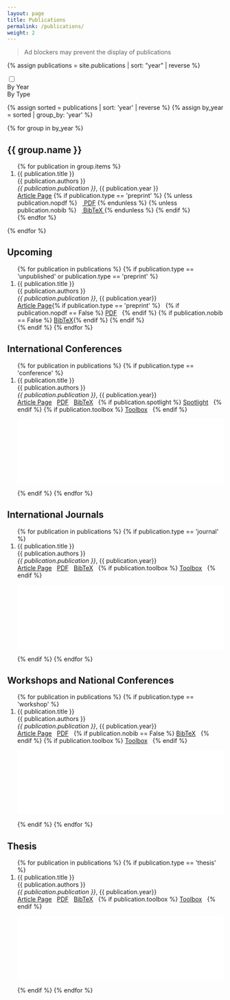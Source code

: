 ```yaml
---
layout: page
title: Publications
permalink: /publications/
weight: 2
---
```


> Ad blockers may prevent the display of publications

{% assign publications = site.publications | sort: "year" | reverse %}


<div>
<input type="checkbox" id="toggle" class="toggleCheckbox" />
<div class="hcentered">
<label for="toggle" class="toggleContainer">
  <div>By Year</div>   
  <div>By Type</div>
</label>
</div>


<div id="toggleText">

<div class="byYear">

{% assign sorted = publications | sort: 'year' | reverse %}
{% assign by_year = sorted | group_by: 'year' %}

{% for group in by_year %}
  <h2><b>{{ group.name }}</b></h2>
  <ol>
    {% for publication in group.items %}
      <li>
        <div class="publication-item">
          <div class="publication-title">{{ publication.title }}</div>
          <div class="publication-authors">{{ publication.authors }}</div>
          <div class="publication-info">
            <i>{{ publication.publication }}</i>, {{ publication.year }}
          </div>
        </div>
        <div class="publication-links">
          <a href="{{ publication.url }}"><i class="fas fa-link"></i> Article Page</a>
          {% if publication.type == 'preprint' %}
            {% unless publication.nopdf %}
              &nbsp;&nbsp;<a href="/download/{{ publication.slug }}.pdf"><i class="far fa-file-pdf"></i> PDF</a>
            {% endunless %}
            {% unless publication.nobib %}
              &nbsp;&nbsp;<a href="#" onClick="ShowAndHide('{{ publication.slug }}');event.preventDefault()">
                <i class="fas fa-quote-left"></i> BibTeX
              </a>
            {% endunless %}
          {% endif %}
        </div>
      </li>
    {% endfor %}
  </ol>
{% endfor %}



</div>


<div class="byType">

<h2><b>Upcoming</b></h2>
<ol>
{% for publication in publications %}
 {% if publication.type == 'unpublished' or publication.type == 'preprint' %}
 <li>
 <div class="publication-item">
   <div class="publication-title">
     {{ publication.title }}
   </div>
   <div class="publication-authors">
     {{ publication.authors }}
   </div>
   <div class="publication-info">
	 <i>{{ publication.publication }}</i>, {{ publication.year}}
   </div>
 </div>
 <div class="publication-links">
   <a href="{{publication.url}}"><i class="fas fa-link"></i> Article Page</a>{% if publication.type == 'preprint' %}&nbsp;&nbsp;
   {% if publication.nopdf == False %}
   <a href="/download/{{ publication.slug}}.pdf"><i class="far fa-file-pdf"></i> PDF</a>&nbsp;&nbsp;
   {% endif %}
   {% if publication.nobib == False %}
   <a href="#" onClick="ShowAndHide('{{ publication.slug }}');event.preventDefault()"><i class="fas fa-quote-left"></i> BibTeX</a>{% endif %}
   {% endif %}
 </div>
 </li>
 {% endif %}
{% endfor %}
</ol>



<h2><b>International Conferences</b></h2>
<ol>
{% for publication in publications %}
 {% if publication.type == 'conference' %}
 <li>
 <div class="publication-item">
   <div class="publication-title">
     {{ publication.title }}
   </div>
   <div class="publication-authors">
     {{ publication.authors }}
   </div>
   <div class="publication-info">
	 <i>{{ publication.publication }}</i>, {{ publication.year}}
   </div>
 </div>
 <div class="publication-links">
   <a href="{{publication.url}}"><i class="fas fa-link"></i> Article Page</a>&nbsp;&nbsp;
   <a href="/download/{{ publication.slug}}.pdf"><i class="far fa-file-pdf"></i> PDF</a>&nbsp;&nbsp;
   <a href="javascript:void(0)" onClick="ShowAndHide('{{ publication.slug }}');event.preventDefault()"><i class="fas fa-quote-left"></i> BibTeX</a>&nbsp;&nbsp;
   {% if publication.spotlight %}
   <a href="{{ publication.spotlight }}"><i class="fas fa-video"></i> Spotlight</a>&nbsp;&nbsp;
   {% endif %}
   {% if publication.toolbox %}
   <a href="{{ publication.toolbox }}"><i class="fab fa-github"></i> Toolbox</a>&nbsp;&nbsp;
   {% endif %}
 </div>
 <div class="answer" id="{{ publication.slug }}"><p><iframe src="/download/{{ publication.slug}}.txt" scrolling='yes' width="100%" frameborder='0'></iframe></p></div>
 </li>
 {% endif %}
{% endfor %}
</ol>

<h2><b>International Journals</b></h2>
<ol>
{% for publication in publications %}
 {% if publication.type == 'journal' %}
 <li>
 <div class="publication-item">
   <div class="publication-title">
     {{ publication.title }}
   </div>
   <div class="publication-authors">
     {{ publication.authors }}
   </div>
   <div class="publication-info">
	 <i>{{ publication.publication }}</i>, {{ publication.year}}
   </div>
 </div>
 <div class="publication-links">
   <a href="{{publication.url}}"><i class="fas fa-link"></i> Article Page</a>&nbsp;&nbsp;
   <a href="/download/{{ publication.slug}}.pdf"><i class="far fa-file-pdf"></i> PDF</a>&nbsp;&nbsp;
   <a href="javascript:void(0)" onClick="ShowAndHide('{{ publication.slug }}');event.preventDefault()"><i class="fas fa-quote-left"></i> BibTeX</a>&nbsp;&nbsp;
   {% if publication.toolbox %}
   <a href="{{ publication.toolbox }}"><i class="fab fa-github"></i> Toolbox</a>&nbsp;&nbsp;
   {% endif %}
 </div>
 <div class="answer" id="{{ publication.slug }}"><p><iframe src="/download/{{ publication.slug}}.txt" scrolling='yes' width="100%" frameborder='0'></iframe></p></div>
 </li>
 {% endif %}
{% endfor %}
</ol>

<h2><b>Workshops and National Conferences</b></h2>
<ol>
{% for publication in publications %}
 {% if publication.type == 'workshop' %}
 <li>
 <div class="publication-item">
   <div class="publication-title">
     {{ publication.title }}
   </div>
   <div class="publication-authors">
     {{ publication.authors }}
   </div>
   <div class="publication-info">
	 <i>{{ publication.publication }}</i>, {{ publication.year}}
   </div>
 </div>
 <div class="publication-links">
   <a href="{{publication.url}}"><i class="fas fa-link"></i> Article Page</a>&nbsp;&nbsp;
   <a href="/download/{{ publication.slug}}.pdf"><i class="far fa-file-pdf"></i> PDF</a>&nbsp;&nbsp;
   {% if publication.nobib == False %}
   <a href="javascript:void(0)" onClick="ShowAndHide('{{ publication.slug }}');event.preventDefault()"><i class="fas fa-quote-left"></i> BibTeX</a>&nbsp;&nbsp;
   {% endif %}
   {% if publication.toolbox %}
   <a href="{{ publication.toolbox }}"><i class="fab fa-github"></i> Toolbox</a>&nbsp;&nbsp;
   {% endif %}
 </div>
 <div class="answer" id="{{ publication.slug }}"><p><iframe src="/download/{{ publication.slug}}.txt" scrolling='yes' width="100%" frameborder='0'></iframe></p></div>
 </li>
 {% endif %}
{% endfor %}
</ol>

<h2><b>Thesis</b></h2>
<ol>
{% for publication in publications %}
 {% if publication.type == 'thesis' %}
 <li>
 <div class="publication-item">
   <div class="publication-title">
     {{ publication.title }}
   </div>
   <div class="publication-authors">
     {{ publication.authors }}
   </div>
   <div class="publication-info">
	 <i>{{ publication.publication }}</i>, {{ publication.year}}
   </div>
 </div>
 <div class="publication-links">
   <a href="{{publication.url}}"><i class="fas fa-link"></i> Article Page</a>&nbsp;&nbsp;
   <a href="/download/{{ publication.slug}}.pdf"><i class="far fa-file-pdf"></i> PDF</a>&nbsp;&nbsp;
   <a href="javascript:void(0)" onClick="ShowAndHide('{{ publication.slug }}');event.preventDefault()"><i class="fas fa-quote-left"></i> BibTeX</a>&nbsp;&nbsp;
   {% if publication.toolbox %}
   <a href="{{ publication.toolbox }}"><i class="fab fa-github"></i> Toolbox</a>&nbsp;&nbsp;
   {% endif %}
 </div>
 <div class="answer" id="{{ publication.slug }}"><p><iframe src="/download/{{ publication.slug}}.txt" scrolling='yes' width="100%" frameborder='0'></iframe></p></div>
 </li>
 {% endif %}
{% endfor %}
</ol>

</div>
</div>
